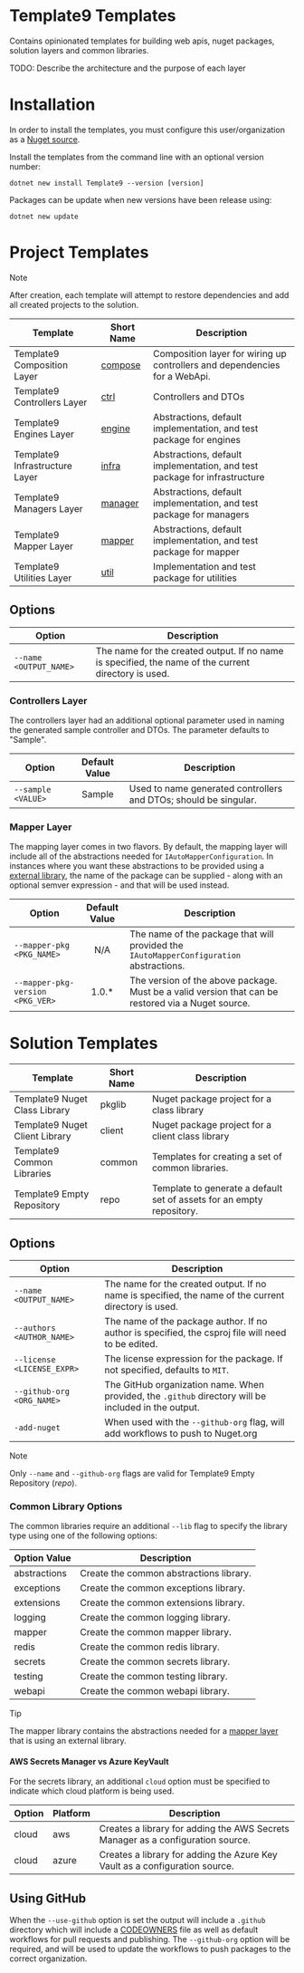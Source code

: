 # Template9 Templates

Contains opinionated templates for building web apis, nuget packages, solution layers and common libraries.

TODO: Describe the architecture and the purpose of each layer

# Installation

In order to install the templates, you must configure this user/organization as a [Nuget source](https://docs.github.com/en/packages/working-with-a-github-packages-registry/working-with-the-nuget-registry).

Install the templates from the command line with an optional version number:

```
dotnet new install Template9 --version [version]
```

Packages can be update when new versions have been release using:

```
dotnet new update
```

# Project Templates

> [!NOTE]
> After creation, each template will attempt to restore dependencies and add all created projects to the solution.

| Template                       | Short Name  | Description                                                                |
|--------------------------------|-------------|----------------------------------------------------------------------------|
| Template9 Composition Layer    | [compose]() | Composition layer for wiring up controllers and dependencies for a WebApi. |
| Template9 Controllers Layer    | [ctrl]()    | Controllers and DTOs                                                       |
| Template9 Engines Layer        | [engine]()  | Abstractions, default implementation, and test package for engines         |
| Template9 Infrastructure Layer | [infra]()   | Abstractions, default implementation, and test package for infrastructure  |
| Template9 Managers Layer       | [manager]() | Abstractions, default implementation, and test package for managers        |
| Template9 Mapper Layer         | [mapper]()  | Abstractions, default implementation, and test package for mapper          |
| Template9 Utilities Layer      | [util]()    | Implementation and test package for utilities                              |

## Options

| Option                 | Description                                                                                          |
|------------------------|------------------------------------------------------------------------------------------------------|
| `--name <OUTPUT_NAME>` | The name for the created output. If no name is specified, the name of the current directory is used. |

### Controllers Layer

The controllers layer had an additional optional parameter used in naming the generated sample controller and DTOs. The parameter defaults to "Sample".

| Option             | Default Value | Description                                                      |
|--------------------|:-------------:|------------------------------------------------------------------|
| `--sample <VALUE>` | Sample        | Used to name generated controllers and DTOs; should be singular. |

### Mapper Layer

The mapping layer comes in two flavors. By default, the mapping layer will include all of the abstractions needed for `IAutoMapperConfiguration`. In instances where you want these abstractions to be provided using a [external library](), the name of the package can be supplied - along with an optional semver expression - and that will be used instead.

| Option                           | Default Value | Description                                                                                        |
|----------------------------------|:-------------:|----------------------------------------------------------------------------------------------------|
| `--mapper-pkg <PKG_NAME>`        | N/A           | The name of the package that will provided the `IAutoMapperConfiguration` abstractions.            |
| `--mapper-pkg-version <PKG_VER>` | 1.0.*         | The version of the above package. Must be a valid version that can be restored via a Nuget source. |

# Solution Templates

| Template                       | Short Name | Description                                                               |
|--------------------------------|------------|---------------------------------------------------------------------------|
| Template9 Nuget Class Library  | pkglib     | Nuget package project for a class library                                 |
| Template9 Nuget Client Library | client     | Nuget package project for a client class library                          |
| Template9 Common Libraries     | common     | Templates for creating a set of common libraries.                         |
| Template9 Empty Repository     | repo       | Template to generate a default set of assets for an empty repository.     |

## Options

| Option                     | Description                                                                                          |
|----------------------------|------------------------------------------------------------------------------------------------------|
| `--name <OUTPUT_NAME>`     | The name for the created output. If no name is specified, the name of the current directory is used. |
| `--authors <AUTHOR_NAME>`  | The name of the package author. If no author is specified, the csproj file will need to be edited.   |
| `--license <LICENSE_EXPR>` | The license expression for the package. If not specified, defaults to `MIT`.                         |
| `--github-org <ORG_NAME>`  | The GitHub organization name. When provided, the `.github` directory will be included in the output. |
| `-add-nuget`               | When used with the `--github-org` flag, will add workflows to push to Nuget.org                      |

> [!NOTE]
> Only `--name` and `--github-org` flags are valid for Template9 Empty Repository (*repo*).

### Common Library Options

The common libraries require an additional `--lib` flag to specify the library type using one of the following options:

| Option Value | Description                             |
|--------------|-----------------------------------------|
| abstractions | Create the common abstractions library. |
| exceptions   | Create the common exceptions library.   |
| extensions   | Create the common extensions library.   |
| logging      | Create the common logging library.      |
| mapper       | Create the common mapper library.       |
| redis        | Create the common redis library.        |
| secrets      | Create the common secrets library.      |
| testing      | Create the common testing library.      |
| webapi       | Create the common webapi library.       |

> [!TIP]
> The mapper library contains the abstractions needed for a [mapper layer](#mapper-layer) that is using an external library.

#### AWS Secrets Manager vs Azure KeyVault

For the secrets library, an additional `cloud` option must be specified to indicate which cloud platform is being used.

| Option | Platform | Description                                                                     |
|--------|----------|---------------------------------------------------------------------------------|
| cloud  | aws      | Creates a library for adding the AWS Secrets Manager as a configuration source. |
| cloud  | azure    | Creates a library for adding the Azure Key Vault as a configuration source.     |

## Using GitHub

When the `--use-github` option is set the output will include a `.github` directory which will include a [CODEOWNERS](https://docs.github.com/en/repositories/managing-your-repositorys-settings-and-features/customizing-your-repository/about-code-owners) file as well as default workflows for pull requests and publishing. The `--github-org` option will be required, and will be used to update the workflows to push packages to the correct organization.